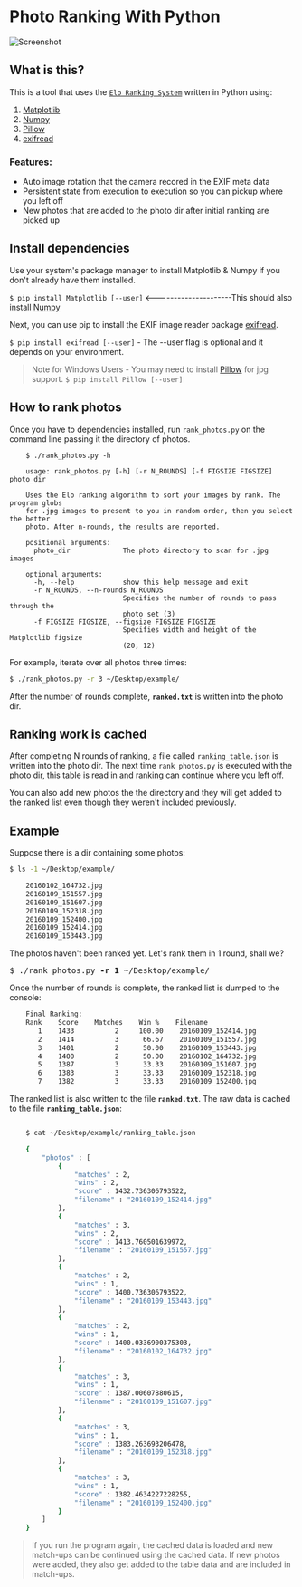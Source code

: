 # Photo Ranking With Python

![Screenshot](screenshot.jpg)

## What is this?

This is a tool that uses the [`Elo Ranking System`](http://en.wikipedia.org/wiki/Elo_rating_system) written in Python using:

1. [Matplotlib](https://matplotlib.org/)
2. [Numpy](https://www.numpy.org/)
3. [Pillow](https://python-pillow.org/)
4. [exifread](https://pypi.python.org/pypi/ExifRead)

### Features:

- Auto image rotation that the camera recored in the EXIF meta data
- Persistent state from execution to execution so you can pickup where you left off
- New photos that are added to the photo dir after initial ranking are picked up

## Install dependencies

Use your system's package manager to install Matplotlib & Numpy if you don't
already have them installed.

`$ pip install Matplotlib [--user]` <---------------------This should also install [Numpy](https://www.numpy.org/)

Next, you can use pip to install the EXIF image reader package [exifread](https://pypi.python.org/pypi/ExifRead).

`$ pip install exifread [--user]` - The --user flag is optional and it depends on your environment.

> Note for Windows Users - You may need to install [Pillow](https://python-pillow.org/) for jpg support.
> `$ pip install Pillow [--user]`

## How to rank photos

Once you have to dependencies installed, run `rank_photos.py` on the command
line passing it the directory of photos.

```
    $ ./rank_photos.py -h

    usage: rank_photos.py [-h] [-r N_ROUNDS] [-f FIGSIZE FIGSIZE] photo_dir

    Uses the Elo ranking algorithm to sort your images by rank. The program globs
    for .jpg images to present to you in random order, then you select the better
    photo. After n-rounds, the results are reported.

    positional arguments:
      photo_dir             The photo directory to scan for .jpg images

    optional arguments:
      -h, --help            show this help message and exit
      -r N_ROUNDS, --n-rounds N_ROUNDS
                            Specifies the number of rounds to pass through the
                            photo set (3)
      -f FIGSIZE FIGSIZE, --figsize FIGSIZE FIGSIZE
                            Specifies width and height of the Matplotlib figsize
                            (20, 12)
```

For example, iterate over all photos three times:

```bash
$ ./rank_photos.py -r 3 ~/Desktop/example/
```

After the number of rounds complete, **`ranked.txt`** is written into the photo dir.

## Ranking work is cached

After completing N rounds of ranking, a file called `ranking_table.json` is
written into the photo dir. The next time `rank_photos.py` is executed with
the photo dir, this table is read in and ranking can continue where you left
off.

You can also add new photos the the directory and they will get added to the
ranked list even though they weren't included previously.

## Example

Suppose there is a dir containing some photos:

```bash
$ ls -1 ~/Desktop/example/

    20160102_164732.jpg
    20160109_151557.jpg
    20160109_151607.jpg
    20160109_152318.jpg
    20160109_152400.jpg
    20160109_152414.jpg
    20160109_153443.jpg
```

The photos haven't been ranked yet. Let's rank them in 1 round, shall we?

<pre>$ ./rank_photos.py <b>-r 1</b> ~/Desktop/example/</pre>

Once the number of rounds is complete, the ranked list is dumped to the console:

```bash
    Final Ranking:
    Rank    Score    Matches    Win %    Filename
       1    1433          2     100.00    20160109_152414.jpg
       2    1414          3      66.67    20160109_151557.jpg
       3    1401          2      50.00    20160109_153443.jpg
       4    1400          2      50.00    20160102_164732.jpg
       5    1387          3      33.33    20160109_151607.jpg
       6    1383          3      33.33    20160109_152318.jpg
       7    1382          3      33.33    20160109_152400.jpg
```

The ranked list is also written to the file **`ranked.txt`**. The raw data is
cached to the file **`ranking_table.json`**:

```bash

    $ cat ~/Desktop/example/ranking_table.json

    {
        "photos" : [
            {
                "matches" : 2,
                "wins" : 2,
                "score" : 1432.736306793522,
                "filename" : "20160109_152414.jpg"
            },
            {
                "matches" : 3,
                "wins" : 2,
                "score" : 1413.760501639972,
                "filename" : "20160109_151557.jpg"
            },
            {
                "matches" : 2,
                "wins" : 1,
                "score" : 1400.736306793522,
                "filename" : "20160109_153443.jpg"
            },
            {
                "matches" : 2,
                "wins" : 1,
                "score" : 1400.0336900375303,
                "filename" : "20160102_164732.jpg"
            },
            {
                "matches" : 3,
                "wins" : 1,
                "score" : 1387.00607880615,
                "filename" : "20160109_151607.jpg"
            },
            {
                "matches" : 3,
                "wins" : 1,
                "score" : 1383.263693206478,
                "filename" : "20160109_152318.jpg"
            },
            {
                "matches" : 3,
                "wins" : 1,
                "score" : 1382.4634227228255,
                "filename" : "20160109_152400.jpg"
            }
        ]
    }
```

> If you run the program again, the cached data is loaded and new match-ups can
> be continued using the cached data. If new photos were added, they also get
> added to the table data and are included in match-ups.
